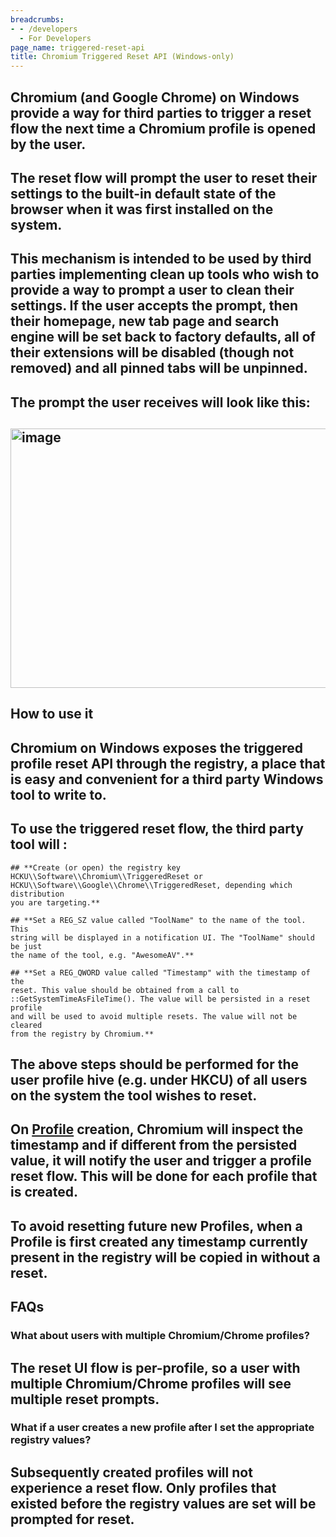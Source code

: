 ```yaml
---
breadcrumbs:
- - /developers
  - For Developers
page_name: triggered-reset-api
title: Chromium Triggered Reset API (Windows-only)
---
```


## **Chromium (and Google Chrome) on Windows provide a way for third parties to trigger a reset flow the next time a Chromium profile is opened by the user.**

## **The reset flow will prompt the user to reset their settings to the built-in default state of the browser when it was first installed on the system.**

## **This mechanism is intended to be used by third parties implementing clean up tools who wish to provide a way to prompt a user to clean their settings. If the user accepts the prompt, then their homepage, new tab page and search engine will be set back to factory defaults, all of their extensions will be disabled (though not removed) and all pinned tabs will be unpinned.**

## **The prompt the user receives will look like this:**

## **<img alt="image" src="https://lh3.googleusercontent.com/rtQtZI_dBoD6D6tP8PkDQBw5SCDpUCQoEbzD01nT_ekbpgfalNlnfugK2GcogB6NA3yfFFqGvQh9OI3e37uFcRpzfqNF6Fiae0WxNCoypPbySshE2STyT4wFjAQupMOyGIHlaU8p" height=415 width=619>**

## How to use it

## **Chromium on Windows exposes the triggered profile reset API through the registry, a place that is easy and convenient for a third party Windows tool to write to.**

## **To use the triggered reset flow, the third party tool will :**

    ## **Create (or open) the registry key
    HCKU\\Software\\Chromium\\TriggeredReset or
    HCKU\\Software\\Google\\Chrome\\TriggeredReset, depending which distribution
    you are targeting.**

    ## **Set a REG_SZ value called "ToolName" to the name of the tool. This
    string will be displayed in a notification UI. The "ToolName" should be just
    the name of the tool, e.g. "AwesomeAV".**

    ## **Set a REG_QWORD value called "Timestamp" with the timestamp of the
    reset. This value should be obtained from a call to
    ::GetSystemTimeAsFileTime(). The value will be persisted in a reset profile
    and will be used to avoid multiple resets. The value will not be cleared
    from the registry by Chromium.**

## **The above steps should be performed for the user profile hive (e.g. under HKCU) of all users on the system the tool wishes to reset.**

## **On [Profile](https://code.google.com/p/chromium/codesearch#chromium/src/chrome/browser/profiles/profile.h&l=70) creation, Chromium will inspect the timestamp and if different from the persisted value, it will notify the user and trigger a profile reset flow. This will be done for each profile that is created.**

## **To avoid resetting future new Profiles, when a Profile is first created any timestamp currently present in the registry will be copied in without a reset.**

## FAQs

### What about users with multiple Chromium/Chrome profiles?

## **The reset UI flow is per-profile, so a user with multiple Chromium/Chrome profiles will see multiple reset prompts.**

### What if a user creates a new profile after I set the appropriate registry values?

## Subsequently created profiles will not experience a reset flow. Only profiles that existed before the registry values are set will be prompted for reset.